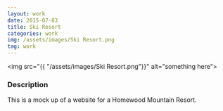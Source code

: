 ```yaml
---
layout: work
date: 2015-07-03
title: Ski Resort
categories: work
img: /assets/images/Ski Resort.png
tag: work
---
```


<img src="{{ "/assets/images/Ski Resort.png"}}" alt="something here">






### Description

This is a mock up of a website for a Homewood Mountain Resort. 